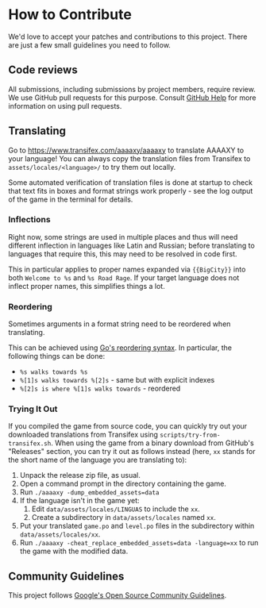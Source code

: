 # How to Contribute

We'd love to accept your patches and contributions to this project.
There are just a few small guidelines you need to follow.

## Code reviews

All submissions, including submissions by project members, require
review. We use GitHub pull requests for this purpose. Consult [GitHub
Help](https://help.github.com/articles/about-pull-requests/) for more
information on using pull requests.

## Translating

Go to <https://www.transifex.com/aaaaxy/aaaaxy> to translate AAAAXY to
your language! You can always copy the translation files from Transifex
to `assets/locales/<language>/` to try them out locally.

Some automated verification of translation files is done at startup to
check that text fits in boxes and format strings work properly - see the
log output of the game in the terminal for details.

### Inflections

Right now, some strings are used in multiple places and thus will need
different inflection in languages like Latin and Russian; before
translating to languages that require this, this may need to be resolved
in code first.

This in particular applies to proper names expanded via `{{BigCity}}`
into both `Welcome to %s` and `%s Road Rage`. If your target language
does not inflect proper names, this simplifies things a lot.

### Reordering

Sometimes arguments in a format string need to be reordered when
translating.

This can be achieved using [Go's reordering
syntax](https://pkg.go.dev/fmt#hdr-Explicit_argument_indexes). In
particular, the following things can be done:

-   `%s walks towards %s`
-   `%[1]s walks towards %[2]s` - same but with explicit indexes
-   `%[2]s is where %[1]s walks towards` - reordered

### Trying It Out

If you compiled the game from source code, you can quickly try out your
downloaded translations from Transifex using
`scripts/try-from-transifex.sh`. When using the game from a binary
download from GitHub's "Releases" section, you can try it out as follows
instead (here, `xx` stands for the short name of the language you are
translating to):

1.  Unpack the release zip file, as usual.
2.  Open a command prompt in the directory containing the game.
3.  Run `./aaaaxy -dump_embedded_assets=data`
4.  If the language isn't in the game yet:
    1.  Edit `data/assets/locales/LINGUAS` to include the `xx`.
    2.  Create a subdirectory in `data/assets/locales` named `xx`.
5.  Put your translated `game.po` and `level.po` files in the
    subdirectory within `data/assets/locales/xx`.
6.  Run `./aaaaxy -cheat_replace_embedded_assets=data -language=xx` to
    run the game with the modified data.

## Community Guidelines

This project follows [Google's Open Source Community
Guidelines](https://opensource.google/conduct/).
